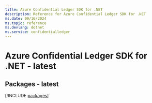```yaml
---
title: Azure Confidential Ledger SDK for .NET
description: Reference for Azure Confidential Ledger SDK for .NET
ms.date: 09/16/2024
ms.topic: reference
ms.devlang: dotnet
ms.service: confidentialledger
---
```

# Azure Confidential Ledger SDK for .NET - latest
## Packages - latest
[!INCLUDE [packages](confidential-ledger-index.md)]